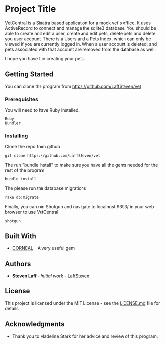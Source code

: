 
# Project Title

VetCentral is a Sinatra based application for a mock vet's office.
It uses ActiveRecord to connect and manage the sqlite3 database.
You should be able to create and edit a user, create and edit pets,
delete pets and delete you user account. There is a Users and a Pets Index, which can only be viewed if you are currently logged in.
When a user account is deleted, and pets associated with that account are removed from the database as well.

I hope you have fun creating your pets.

## Getting Started

You can clone the program from https://github.com/LaffSteven/vet

### Prerequisites

You will need to have Ruby installed.

```
Ruby
Bundler
```

### Installing

Clone the repo from github

```
git clone https://github.com/LaffSteven/vet
```

The run "bundle install" to make sure you have all the gems needed for the rest of the program

```
bundle install
```

The please run the database migrations

```
rake db:migrate
```

Finally, you can run Shotgun and navigate to localhost:9393/ in your web browser to use VetCentral

```
shotgun
```

## Built With

* [CORNEAL](https://github.com/thebrianemory/corneal) - A very useful gem

## Authors

* **Steven Laff** - *Initial work* - [LaffSteven](https://github.com/LaffSteven)

## License

This project is licensed under the MIT License - see the [LICENSE.md](LICENSE.md) file for details

## Acknowledgments

* Thank you to Madeline Stark for her advice and review of this program.
